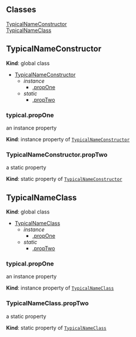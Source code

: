 ## Classes

<dl>
<dt><a href="#TypicalNameConstructor">TypicalNameConstructor</a></dt>
<dd></dd>
<dt><a href="#TypicalNameClass">TypicalNameClass</a></dt>
<dd></dd>
</dl>

<a name="TypicalNameConstructor"></a>

## TypicalNameConstructor
**Kind**: global class  

* [TypicalNameConstructor](#TypicalNameConstructor)
    * _instance_
        * [.propOne](#TypicalNameConstructor+propOne)
    * _static_
        * [.propTwo](#TypicalNameConstructor.propTwo)

<a name="TypicalNameConstructor+propOne"></a>

### typical.propOne
an instance property

**Kind**: instance property of <code>[TypicalNameConstructor](#TypicalNameConstructor)</code>  
<a name="TypicalNameConstructor.propTwo"></a>

### TypicalNameConstructor.propTwo
a static property

**Kind**: static property of <code>[TypicalNameConstructor](#TypicalNameConstructor)</code>  
<a name="TypicalNameClass"></a>

## TypicalNameClass
**Kind**: global class  

* [TypicalNameClass](#TypicalNameClass)
    * _instance_
        * [.propOne](#TypicalNameClass+propOne)
    * _static_
        * [.propTwo](#TypicalNameClass.propTwo)

<a name="TypicalNameClass+propOne"></a>

### typical.propOne
an instance property

**Kind**: instance property of <code>[TypicalNameClass](#TypicalNameClass)</code>  
<a name="TypicalNameClass.propTwo"></a>

### TypicalNameClass.propTwo
a static property

**Kind**: static property of <code>[TypicalNameClass](#TypicalNameClass)</code>  
